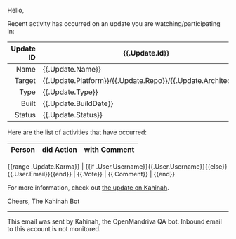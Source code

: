 Hello,

Recent activity has occurred on an update you are watching/participating in:

| Update ID | {{.Update.Id}} |
|----------:|----------------|
|      Name | {{.Update.Name}} |
|    Target | {{.Update.Platform}}/{{.Update.Repo}}/{{.Update.Architecture}} |
|      Type | {{.Update.Type}} |
|     Built | {{.Update.BuildDate}} |
|    Status | {{.Update.Status}} |

Here are the list of activities that have occurred:

| Person | did Action | with Comment |
|-------:|------------|--------------|
{{range .Update.Karma}}
| {{if .User.Username}}{{.User.Username}}{{else}}{{.User.Email}}{{end}} | {{.Vote}} | {{.Comment}} |
{{end}}

For more information, check out [the update on Kahinah]({{.URL}}/builds/{{.Update.Id}}).

Cheers,
The Kahinah Bot

-------------------------------
This email was sent by Kahinah, the OpenMandriva QA bot.
Inbound email to this account is not monitored.
